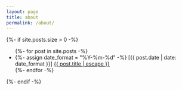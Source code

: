 ```yaml
---
layout: page
title: about
permalink: /about/
---
```


{%- if site.posts.size > 0 -%}
<ul>
  {%- for post in site.posts -%}
  <li>
    {%- assign date_format = "%Y-%m-%d" -%} [{{ post.date | date: date_format
    }}]
    <a href="{{ post.url | relative_url }}">{{ post.title | escape }}</a>
  </li>
  {%- endfor -%}
</ul>
{%- endif -%}
